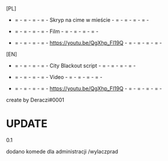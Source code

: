 

[PL]

- = - = - = - = - Skryp na cime w mieście - = - = - = - = -

- = - = - = - = -          Film          - = - = - = - = -

- = - = - = - = - https://youtu.be/QgXhp_Fl19Q - = - = - = - = -





[EN]

- = - = - = - = - City Blackout script - = - = - = - = -

- = - = - = - = - Video - = - = - = - = -

- = - = - = - = - https://youtu.be/QgXhp_Fl19Q - = - = - = - = -



create by Deraczi#0001



# UPDATE 

0.1

dodano komede dla administracji /wylaczprad 
